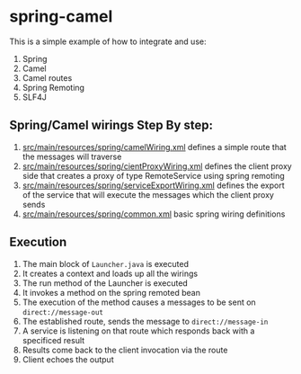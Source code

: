 spring-camel
============

This is a simple example of how to integrate and use:

1. Spring
1. Camel
1. Camel routes
1. Spring Remoting
1. SLF4J


## Spring/Camel wirings Step By step:

1. [src/main/resources/spring/camelWiring.xml]() defines a simple route that the messages will traverse
1. [src/main/resources/spring/cientProxyWiring.xml]() defines the client proxy side that creates a proxy of type RemoteService using spring remoting
1. [src/main/resources/spring/serviceExportWiring.xml]() defines the export of the service that will execute the messages which the client proxy sends
1. [src/main/resources/spring/common.xml]() basic spring wiring definitions


## Execution
1. The main block of ```Launcher.java``` is executed 
1. It creates a context and loads up all the wirings
1. The run method of the Launcher is executed
1. It invokes a method on the spring remoted bean
1. The execution of the method causes a messages to be sent on ```direct://message-out```
1. The established route, sends the message to ```direct://message-in```
1. A service is listening on that route which responds back with a specificed result
1. Results come back to the client invocation via the route
1. Client echoes the output




